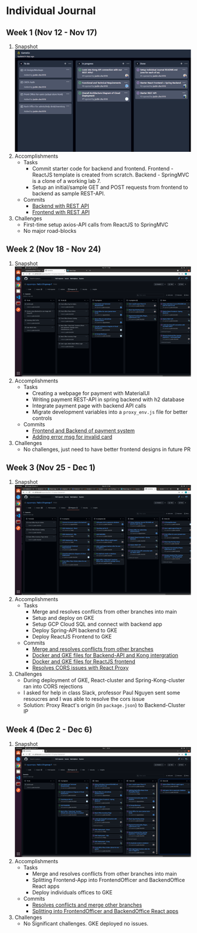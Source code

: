# Individual Journal

## Week 1 (Nov 12 - Nov 17)
1. Snapshot
![](./images/tq-1.png)
2. Accomplishments
    * Tasks  
      * Commit starter code for backend and frontend. Frontend - ReactJS template is created from scratch. Backend - SpringMVC is a clone of a working lab 7.
      * Setup an initial/sample GET and POST requests from frontend to backend as sample REST-API.
    * Commits
      * <a href="https://github.com/nguyensjsu/fa21-172-group-7/commit/415af7a51e3a927a397a63721dea6d479f3ea8e8">Backend with REST API</a>
      * <a href="https://github.com/nguyensjsu/fa21-172-group-7/commit/870a75af5ef05081a136da123c4c5331464c7287">Frontend with REST API</a>
3. Challenges
    * First-time setup axios-API calls from ReactJS to SpringMVC
    * No major road-blocks

## Week 2 (Nov 18 - Nov 24)
1. Snapshot
![](./images/tq-2.png)
2. Accomplishments
    * Tasks  
      * Creating a webpage for payment with MaterialUI
      * Writing payment REST-API in spring backend with h2 database
      * Integrate payment page with backend API calls
      * Migrate development variables into a `proxy_env.js` file for better controls
    * Commits
      * <a href="https://github.com/nguyensjsu/fa21-172-group-7/pull/19/commits/d2e579b9278f9fb12e5a0453a816ce8d42334ac1">Frontend and Backend of payment system</a>
      * <a href="https://github.com/nguyensjsu/fa21-172-group-7/commit/a814aaf41e6b37f245b630ed74aa3f37cd12bc16">Adding error msg for invalid card</a>
3. Challenges
    * No challenges, just need to have better frontend designs in future PR

## Week 3 (Nov 25 - Dec 1)
1. Snapshot
![](./images/tq-3.png)
2. Accomplishments
    * Tasks  
      * Merge and resolves conflicts from other branches into main
      * Setup and deploy on GKE
      * Setup GCP Cloud SQL and connect with backend app
      * Deploy Spring-API backend to GKE
      * Deploy ReactJS Frontend to GKE
    * Commits
      * [Merge and resolves conflicts from other branches](https://github.com/nguyensjsu/fa21-172-group-7/commit/80952ea6a2ebbf3da378d068911690f18400281f)
      * [Docker and GKE files for Backend-API and Kong intergration](https://github.com/nguyensjsu/fa21-172-group-7/commit/9506e5c3ec8b0f3d3dc406f4f1c923e7b013a89a)
      * [Docker and GKE files for ReactJS frontend](https://github.com/nguyensjsu/fa21-172-group-7/commit/e0d60a763b2de1c248fade71b5c63bee41fbb615)
      * [Resolves CORS issues with React Proxy](https://github.com/nguyensjsu/fa21-172-group-7/commit/a25a427fc59ccb7b4800cbc49df7a290d0c41bfb)
3. Challenges
    * During deployment of GKE, React-cluster and Spring-Kong-cluster ran into CORS rejections
    * I asked for help in class Slack, professor Paul Nguyen sent some resoucres and I was able to resolve the cors issue
    * Solution: Proxy React's origin (in `package.json`) to Backend-Cluster IP

## Week 4 (Dec 2 - Dec 6)
1. Snapshot
![](./images/tq-4.png)
2. Accomplishments
    * Tasks  
      * Merge and resolves conflicts from other branches into main
      * Splitting Frontend-App into FrontendOfficer and BackendOffice React apps
      * Deploy individuals offices to GKE
    * Commits
      * [Resolves conflicts and merge other branches](https://github.com/nguyensjsu/fa21-172-group-7/commit/2a5a89d24988e07e107fe3a834cc82387f2a78d9)
      * [Splitting into FrontendOfficer and BackendOffice React apps](https://github.com/nguyensjsu/fa21-172-group-7/commit/67bb15371c8d3ef74711fd23d0bd1475197b91ca)
3. Challenges
    * No Significant challenges. GKE deployed no issues.